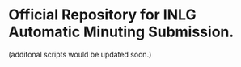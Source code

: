 # Official Repository for INLG Automatic Minuting Submission.
(additonal scripts would be updated soon.)


